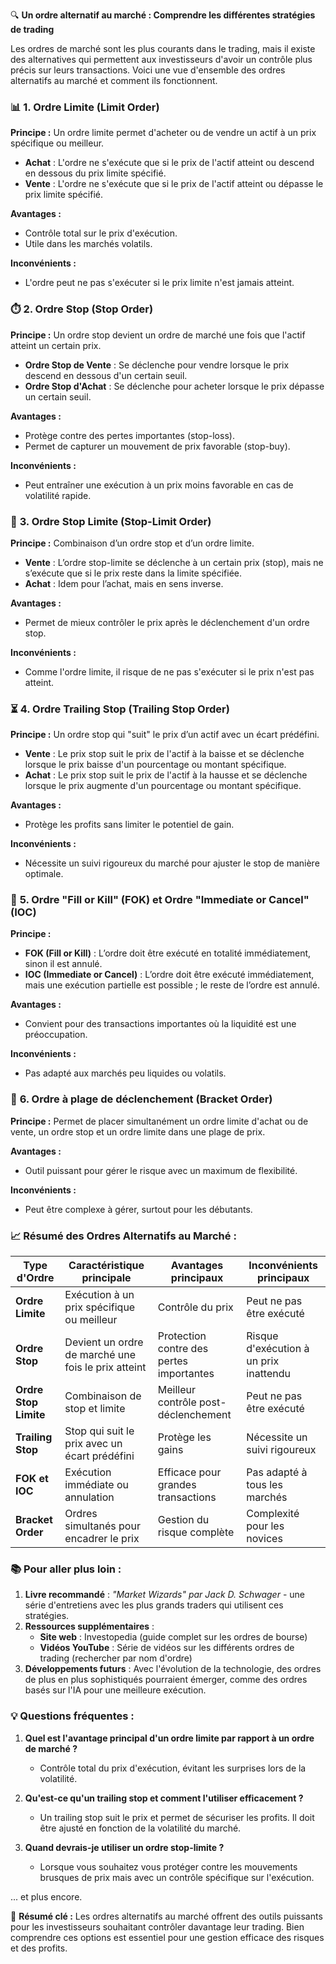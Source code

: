 🔍 **Un ordre alternatif au marché : Comprendre les différentes stratégies de trading**

Les ordres de marché sont les plus courants dans le trading, mais il existe des alternatives qui permettent aux investisseurs d'avoir un contrôle plus précis sur leurs transactions. Voici une vue d'ensemble des ordres alternatifs au marché et comment ils fonctionnent.

### 📊 **1. Ordre Limite (Limit Order)**

**Principe :** Un ordre limite permet d'acheter ou de vendre un actif à un prix spécifique ou meilleur.

- **Achat** : L'ordre ne s'exécute que si le prix de l'actif atteint ou descend en dessous du prix limite spécifié.
- **Vente** : L'ordre ne s'exécute que si le prix de l'actif atteint ou dépasse le prix limite spécifié.

**Avantages :** 
- Contrôle total sur le prix d'exécution.
- Utile dans les marchés volatils.

**Inconvénients :** 
- L'ordre peut ne pas s'exécuter si le prix limite n'est jamais atteint.

### ⏱️ **2. Ordre Stop (Stop Order)**

**Principe :** Un ordre stop devient un ordre de marché une fois que l'actif atteint un certain prix.

- **Ordre Stop de Vente** : Se déclenche pour vendre lorsque le prix descend en dessous d'un certain seuil.
- **Ordre Stop d'Achat** : Se déclenche pour acheter lorsque le prix dépasse un certain seuil.

**Avantages :**
- Protège contre des pertes importantes (stop-loss).
- Permet de capturer un mouvement de prix favorable (stop-buy).

**Inconvénients :**
- Peut entraîner une exécution à un prix moins favorable en cas de volatilité rapide.

### 🚫 **3. Ordre Stop Limite (Stop-Limit Order)**

**Principe :** Combinaison d’un ordre stop et d’un ordre limite.

- **Vente** : L’ordre stop-limite se déclenche à un certain prix (stop), mais ne s’exécute que si le prix reste dans la limite spécifiée.
- **Achat** : Idem pour l’achat, mais en sens inverse.

**Avantages :**
- Permet de mieux contrôler le prix après le déclenchement d'un ordre stop.

**Inconvénients :**
- Comme l'ordre limite, il risque de ne pas s'exécuter si le prix n'est pas atteint.

### ⏳ **4. Ordre Trailing Stop (Trailing Stop Order)**

**Principe :** Un ordre stop qui "suit" le prix d’un actif avec un écart prédéfini.

- **Vente** : Le prix stop suit le prix de l'actif à la baisse et se déclenche lorsque le prix baisse d'un pourcentage ou montant spécifique.
- **Achat** : Le prix stop suit le prix de l'actif à la hausse et se déclenche lorsque le prix augmente d'un pourcentage ou montant spécifique.

**Avantages :**
- Protège les profits sans limiter le potentiel de gain.

**Inconvénients :**
- Nécessite un suivi rigoureux du marché pour ajuster le stop de manière optimale.

### 🔄 **5. Ordre "Fill or Kill" (FOK) et Ordre "Immediate or Cancel" (IOC)**

**Principe :**
- **FOK (Fill or Kill)** : L’ordre doit être exécuté en totalité immédiatement, sinon il est annulé.
- **IOC (Immediate or Cancel)** : L’ordre doit être exécuté immédiatement, mais une exécution partielle est possible ; le reste de l’ordre est annulé.

**Avantages :**
- Convient pour des transactions importantes où la liquidité est une préoccupation.

**Inconvénients :**
- Pas adapté aux marchés peu liquides ou volatils.

### 🔄 **6. Ordre à plage de déclenchement (Bracket Order)**

**Principe :** Permet de placer simultanément un ordre limite d'achat ou de vente, un ordre stop et un ordre limite dans une plage de prix.

**Avantages :**
- Outil puissant pour gérer le risque avec un maximum de flexibilité.

**Inconvénients :**
- Peut être complexe à gérer, surtout pour les débutants.

### 📈 **Résumé des Ordres Alternatifs au Marché :**

| Type d'Ordre          | Caractéristique principale                                    | Avantages principaux                    | Inconvénients principaux              |
|-----------------------|---------------------------------------------------------------|-----------------------------------------|----------------------------------------|
| **Ordre Limite**       | Exécution à un prix spécifique ou meilleur                    | Contrôle du prix                        | Peut ne pas être exécuté               |
| **Ordre Stop**         | Devient un ordre de marché une fois le prix atteint           | Protection contre des pertes importantes| Risque d'exécution à un prix inattendu |
| **Ordre Stop Limite**  | Combinaison de stop et limite                                 | Meilleur contrôle post-déclenchement    | Peut ne pas être exécuté               |
| **Trailing Stop**      | Stop qui suit le prix avec un écart prédéfini                 | Protège les gains                       | Nécessite un suivi rigoureux           |
| **FOK et IOC**         | Exécution immédiate ou annulation                             | Efficace pour grandes transactions      | Pas adapté à tous les marchés          |
| **Bracket Order**      | Ordres simultanés pour encadrer le prix                       | Gestion du risque complète              | Complexité pour les novices            |

### 📚 **Pour aller plus loin :**

1. **Livre recommandé** : *"Market Wizards" par Jack D. Schwager* - une série d'entretiens avec les plus grands traders qui utilisent ces stratégies.
2. **Ressources supplémentaires** :
   - **Site web** : Investopedia (guide complet sur les ordres de bourse)
   - **Vidéos YouTube** : Série de vidéos sur les différents ordres de trading (rechercher par nom d'ordre)
3. **Développements futurs** : Avec l'évolution de la technologie, des ordres de plus en plus sophistiqués pourraient émerger, comme des ordres basés sur l'IA pour une meilleure exécution.

### 💡 **Questions fréquentes :**

1. **Quel est l'avantage principal d'un ordre limite par rapport à un ordre de marché ?**
   - Contrôle total du prix d'exécution, évitant les surprises lors de la volatilité.
   
2. **Qu'est-ce qu'un trailing stop et comment l'utiliser efficacement ?**
   - Un trailing stop suit le prix et permet de sécuriser les profits. Il doit être ajusté en fonction de la volatilité du marché.
   
3. **Quand devrais-je utiliser un ordre stop-limite ?**
   - Lorsque vous souhaitez vous protéger contre les mouvements brusques de prix mais avec un contrôle spécifique sur l'exécution.
  
... et plus encore.

🔑 **Résumé clé :** Les ordres alternatifs au marché offrent des outils puissants pour les investisseurs souhaitant contrôler davantage leur trading. Bien comprendre ces options est essentiel pour une gestion efficace des risques et des profits.